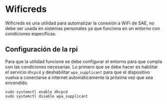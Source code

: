 # Wificreds

Wificreds es una utilidad para automatizar la conexión a WiFi de SAE, no debe ser usada en sistemas personales ya que funciona en un entorno con condiciones específicas.

## Configuración de la rpi

Para que la utilidad funcione se debe configurar el entorno para que cumpla con las condiciones necesarias. Lo primero que se debe hacer es habilitar el servicio `dhcpcd` y deshabilitar `wpa_supplicant` para que el dispositivo vuelva a conectarse a internet automáticamente la próxima vez que sea encendido.

```
sudo systemctl enable dhcpcd
sudo systemctl disable wpa_supplicant
```



